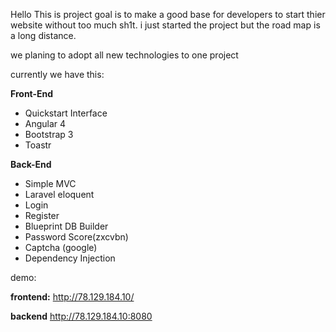 Hello This is project goal is to make a good base for developers to start thier website without too much sh1t.
i just started the project but the road map is a long distance.

we planing to adopt all new technologies to one project

currently we have this:

**Front-End**
- Quickstart Interface
- Angular 4
- Bootstrap 3
- Toastr

**Back-End**
- Simple MVC
- Laravel eloquent
- Login
- Register
- Blueprint DB Builder
- Password Score(zxcvbn)
- Captcha (google) 
- Dependency Injection

demo:

**frontend:** 	http://78.129.184.10/

**backend** 	http://78.129.184.10:8080

